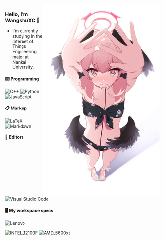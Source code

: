<img align="right" width="380" src="blue_archieve.jpg">

### Hello, I'm WangshuXC 👋

- I'm currently studying in the Internet of Things Engineering major at Nankai University.


#### ⌨️ Programming
![C++](https://img.shields.io/badge/c_plusplus-blueviolet?style=for-the-badge&logo=cplusplus&logoColor=white)
![Python](https://img.shields.io/badge/python-blue?style=for-the-badge&logo=python&logoColor=white)
![JavaScript](https://img.shields.io/badge/javascript-green?style=for-the-badge&logo=javascript&logoColor=white)

#### 📋 Markup
![LaTeX](https://img.shields.io/badge/latex-%23008080.svg?style=for-the-badge&logo=latex&logoColor=white)
![Markdown](https://img.shields.io/badge/markdown-%23000000.svg?style=for-the-badge&logo=markdown&logoColor=white)

#### 🔬 Editors
![Visual Studio Code](https://img.shields.io/badge/Visual%20Studio%20Code-0078d7.svg?style=for-the-badge&logo=visual-studio-code&logoColor=white)

#### 🖥️ My workspace specs
![Lenovo](https://img.shields.io/badge/lenovo_xiaoxin_air14plus-red?style=for-the-badge&logo=lenovo&logoColor=white)

![INTEL_12100F](https://img.shields.io/badge/INTEL_12100F-blue?style=for-the-badge&logo=intel&logoColor=white)
![AMD_5600xt](https://img.shields.io/badge/AMD_5600xt-ED1C24?style=for-the-badge&logo=amd&logoColor=white)

